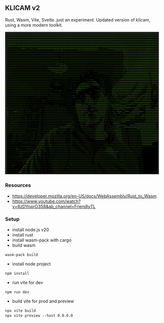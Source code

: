 ## KLICAM v2 
Rust, Wasm, Vite, Svelte..just an experiment. Updated version of klicam, using a more modern toolkit.

![sshot](./sshot.png)

### Resources
- https://developer.mozilla.org/en-US/docs/WebAssembly/Rust_to_Wasm
- https://www.youtube.com/watch?v=8zDYoprO358&ab_channel=FriendlyTL

### Setup
- install node.js v20
- install rust
- install wasm-pack with cargo
- build wasm
```
wasm-pack build
```
- install node project
```
npm install
```

- run vite for dev
```
npm run dev
```

- build vite for prod and preview
```
npx vite build
npx vite preview --host 0.0.0.0
```